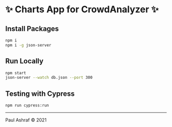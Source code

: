 # ✨ Charts App for CrowdAnalyzer ✨

## Install Packages

```bash
npm i
npm i -g json-server
```

## Run Locally

```bash
npm start
json-server --watch db.json --port 300
```

## Testing with Cypress

```bash
npm run cypress:run
```

---

Paul Ashraf ©️ 2021
